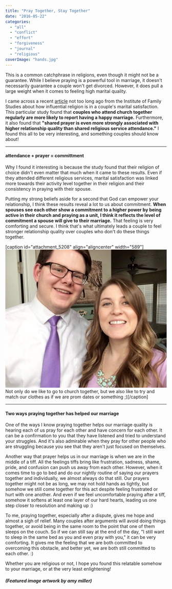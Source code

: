 ```yaml
---
title: "Pray Together, Stay Together"
date: "2016-05-22"
categories: 
  - "all"
  - "conflict"
  - "effort"
  - "forgiveness"
  - "journal"
  - "religious"
coverImage: "hands.jpg"
---
```


This is a common catchphrase in religions, even though it might not be a guarantee. While I believe praying is a powerful tool in marriage, it doesn't necessarily guarantee a couple won't get divorced. However, it does pull a large weight when it comes to feeling high marital quality.

I came across a recent [article](http://family-studies.org/better-together-religious-attendance/) not too long ago from the Institute of Family Studies about how influential religion is in a couple's marital satisfaction. This particular study found that **couples who attend church together regularly are more likely to report having a happy marriage.** Furthermore, it also found that **"shared prayer is even more strongly associated with higher relationship quality than shared religious service attendance."** I found this all to be very interesting, and something couples should know about!

* * *

#### attendance + prayer = committment

Why I found it interesting is because the study found that their religion of choice didn't even matter that much when it came to these results. Even if they attended different religious services, marital satisfaction was linked more towards their activity level together in their religion and their consistency in praying with their spouse.

Putting my strong beliefs aside for a second that God can empower your relationship, I think these results reveal a lot to us about commitment. **When spouses see each other show a commitment to a higher power by being active in their church and praying as a unit, I think it reflects the level of commitment a spouse will give to their marriage.** That feeling is very comforting and secure. I think that's what ultimately leads a couple to feel stronger relationship quality over couples who don't do these things together.

\[caption id="attachment\_5208" align="aligncenter" width="589"\]![pray together stay together, pray together, praying in marriage, praying together as a couple, praying couples, is it better to pray together, marriage advice, religion in marriage, attending church together, attending church together in marriage, lds advice, marriage specialist, marriage help, marriage inspiration, god in marriage, religion in marriage, dressing up for church, church attire](images/IMG_1455.jpg) Not only do we like to go to church together, but we also like to try and match our clothes as if we are prom dates or something ;)\[/caption\]

* * *

#### Two ways praying together has helped our marriage

One of the ways I know praying together helps our marriage quality is hearing each of us pray for each other and have concern for each other. It can be a confirmation to you that they have listened and tried to understand your struggles. And it's also admirable when they pray for other people who are struggling because you see that they aren't just focused on themselves.

Another way that prayer helps us in our marriage is when we are in the middle of a tiff. All the feelings tiffs bring like frustration, sadness, shame, pride, and confusion can push us away from each other. However, when it comes time to go to bed and do our nightly routine of saying our prayers together and individually, we almost always do that still. Our prayers together might not be as long, we may not hold hands as tightly, but somehow we still come together for this act despite feeling frustrated or hurt with one another. And even if we feel uncomfortable praying after a tiff, somehow it softens at least one layer of our hard hearts, leading us one step closer to resolution and making up :)

To me, praying together, especially after a dispute, gives me hope and almost a sigh of relief. Many couples after arguments will avoid doing things together, or avoid being in the same room to the point that one of them sleeps on the couch. So if we can still say at the end of the day, "I still want to sleep in the same bed as you and even pray with you," it can be very comforting. It gives me the feeling that we are both committed to overcoming this obstacle, and better yet, we are both still committed to each other. :)

Whether you are religious or not, I hope you found this relatable somehow to your marriage, or at the very least enlightening!

##### (Featured image artwork by amy miller)
